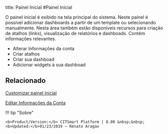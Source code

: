 title: Painel Inicial
#Painel Inicial

O painel inicial é exibido na tela principal do sistema. Neste painel é possível adicionar dashboards a partir de um template ou selecionando manualmente. Nesta área também estão disponíveis recursos para criação de atalhos (links), visualização de relatórios e dashboads. Contém informações relevantes.

* Alterar Informações da conta
* Criar atalhos
* Criar sua dashboad
* Adicionar widgets à sua dashboad


Relacionado
-------

[Customizar painel inicial][1]

[Editar Informações da Conta][2]

!!! tip "Sobre"

    <b>Product/Version:</b> CITSmart Platform | 8.00 &nbsp;&nbsp;
    <b>Updated:</b>01/23/2019 – Renato Aragao

[1]:/pt-br/citsmart-esp-8/additional-features/reports/create/dashboard-customize-management-panel-smart-decision.html
[2]:/pt-br/citsmart-esp-8/initial-settings/access-settings/user/user-data.html
